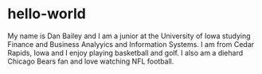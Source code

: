 # hello-world
My name is Dan Bailey and I am a junior at the University of Iowa studying Finance and Business Analyyics and Information Systems. I am from Cedar Rapids, Iowa and I enjoy playing basketball and golf. I also am a diehard Chicago Bears fan and love watching NFL football.
